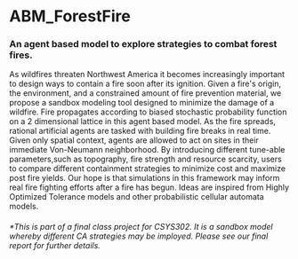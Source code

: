 # ABM_ForestFire
### An agent based model to explore strategies to combat forest fires.

  As wildfires threaten Northwest America it becomes increasingly important to design ways to contain a fire soon after its ignition. Given a fire's origin, the environment, and a constrained amount of fire prevention material, we propose a sandbox modeling tool designed to minimize the damage of a wildfire. Fire propagates according to biased stochastic probability function on a 2 dimensional lattice in this agent based model. As the fire spreads, rational artificial agents are tasked with building fire breaks in real time. Given only spatial context, agents are allowed to act on sites in their immediate Von-Neumann neighborhood. By introducing different tune-able parameters,such as topography, fire strength and resource scarcity, users to compare different containment strategies to minimize cost and maximize post fire yields. Our hope is that simulations in this framework may inform real fire fighting efforts after a fire has begun. Ideas are inspired from Highly Optimized Tolerance models and other probabilistic cellular automata models.

###### *This is part of a final class project for CSYS302. It is a sandbox model whereby different CA strategies may be imployed. Please see our final report for further details.
